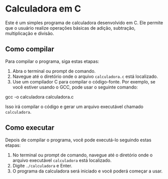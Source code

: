 # Calculadora em C

Este é um simples programa de calculadora desenvolvido em C. Ele permite que o usuário realize operações básicas de adição, subtração, multiplicação e divisão.

## Como compilar

Para compilar o programa, siga estas etapas:

1. Abra o terminal ou prompt de comando.
2. Navegue até o diretório onde o arquivo `calculadora.c` está localizado.
3. Use um compilador C para compilar o código-fonte. Por exemplo, se você estiver usando o GCC, pode usar o seguinte comando:
   
gcc -o calculadora calculadora.c


Isso irá compilar o código e gerar um arquivo executável chamado `calculadora`.

## Como executar

Depois de compilar o programa, você pode executá-lo seguindo estas etapas:

1. No terminal ou prompt de comando, navegue até o diretório onde o arquivo executável `calculadora` está localizado.
2. Digite `./calculadora` e Enter.
3. O programa da calculadora será iniciado e você poderá começar a usar.
